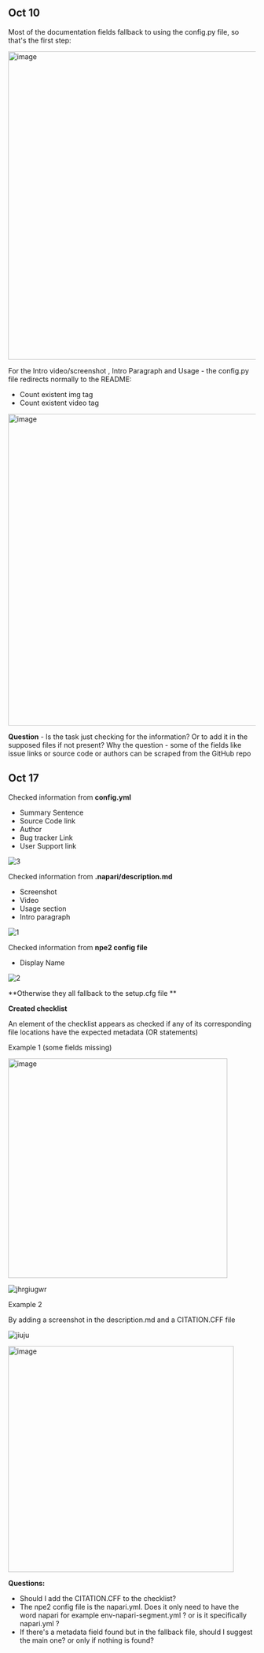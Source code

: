

Oct 10
--

Most of the documentation fields fallback to using the config.py file, so that's the first step:

<img width="626" alt="image" src="https://user-images.githubusercontent.com/99416933/194862056-7b27e45c-52c9-4caf-b625-974ed4b3a6e7.png">


For the Intro video/screenshot , Intro Paragraph and Usage - the config.py file redirects normally to the README:
- Count existent img  tag
- Count existent video tag

<img width="633" alt="image" src="https://user-images.githubusercontent.com/99416933/194862431-91bd3a90-4dcd-49e9-89bd-a21425726435.png">


**Question** - Is the task just checking for the information? Or to add it in the supposed files if not present? Why the question - some of the fields like issue links or source code or authors can be scraped from the GitHub repo

Oct 17
--

Checked information from **config.yml** 

- Summary Sentence
- Source Code link
- Author
- Bug tracker Link
- User Support link

![3](https://user-images.githubusercontent.com/99416933/196192737-b00ce54a-0569-4b10-81d5-a0c1fb31782e.png)


Checked information from **.napari/description.md** 

- Screenshot
- Video
- Usage section
- Intro paragraph

![1](https://user-images.githubusercontent.com/99416933/196192798-c928e32c-ac22-485d-a4fb-c320c3c13832.gif)


Checked information from **npe2 config file** 

- Display Name

![2](https://user-images.githubusercontent.com/99416933/196192829-d15b0f48-29a2-4776-825c-7bbafc2d9ba8.png)


**Otherwise they all fallback to the setup.cfg file 
**


**Created checklist**

An element of the checklist appears as checked if any of its corresponding file locations have the expected metadata (OR statements)


Example 1 (some fields missing)


<img width="446" alt="image" src="https://user-images.githubusercontent.com/99416933/196182974-b62dbba0-f3cd-426d-b09b-bbe83f537d1b.png">


![jhrgiugwr](https://user-images.githubusercontent.com/99416933/196183498-576d7980-a93c-425a-939c-7949bf2eec6b.gif)


Example 2 

By adding a screenshot in the description.md and a CITATION.CFF file

![jiuju](https://user-images.githubusercontent.com/99416933/196184100-4fb63254-4676-4e39-b10c-e72d680f72de.gif)


<img width="459" alt="image" src="https://user-images.githubusercontent.com/99416933/196183978-cfc8dc99-2975-4c24-b965-c5ef3a336efc.png">



**Questions:**

- Should I add the CITATION.CFF to the checklist?
- The npe2 config file is the napari.yml. Does it only need to have the word napari for example env-napari-segment.yml ? or is it specifically napari.yml ?
- If there's a metadata field found but in the fallback file, should I suggest the main one? or only if nothing is found?


